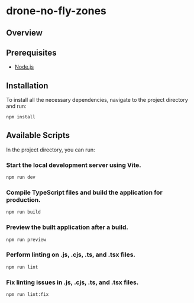 # drone-no-fly-zones

## Overview

## Prerequisites
- [Node.js](https://nodejs.org/en/)

## Installation
To install all the necessary dependencies, navigate to the project directory and run:
```bash
npm install
```

## Available Scripts

In the project directory, you can run:


### Start the local development server using Vite.
```bash
npm run dev
 ```

### Compile TypeScript files and build the application for production.
```bash
npm run build
 ```

### Preview the built application after a build.
```bash
npm run preview
 ```

### Perform linting on .js, .cjs, .ts, and .tsx files.
```bash
npm run lint
 ```

### Fix linting issues in .js, .cjs, .ts, and .tsx files.
```bash
npm run lint:fix
 ```
